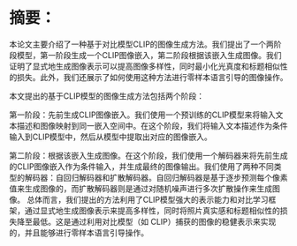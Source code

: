 # 摘要：

​	本论文主要介绍了一种基于对比模型CLIP的图像生成方法。我们提出了一个两阶段模型，第一阶段生成一个CLIP图像嵌入，第二阶段根据该嵌入生成图像。我们证明了显式地生成图像表示可以提高图像多样性，同时最小化光真度和标题相似性的损失。此外，我们还展示了如何使用这种方法进行零样本语言引导的图像操作。

本文提出的基于CLIP模型的图像生成方法包括两个阶段： 

​	第一阶段：先前生成CLIP图像嵌入。我们使用一个预训练的CLIP模型来将输入文本描述和图像映射到同一嵌入空间中。在这个阶段，我们将输入文本描述作为条件输入到CLIP模型中，然后从模型中提取出对应的图像嵌入。 

​	第二阶段：根据该嵌入生成图像。在这个阶段，我们使用一个解码器来将先前生成的CLIP图像嵌入作为条件输入，并生成最终的图像输出。我们使用了两种不同类型的解码器：自回归解码器和扩散解码器。自回归解码器是基于逐步预测每个像素值来生成图像的，而扩散解码器则是通过对随机噪声进行多次扩散操作来生成图像。 总体而言，我们提出的方法利用了CLIP模型强大的表示能力和对比学习框架，通过显式地生成图像表示来提高多样性，同时将照片真实感和标题相似性的损失降至最低。这是通过利用对比模型（如 CLIP）捕获的图像的稳健表示来实现的，并且能够进行零样本语言引导操作。